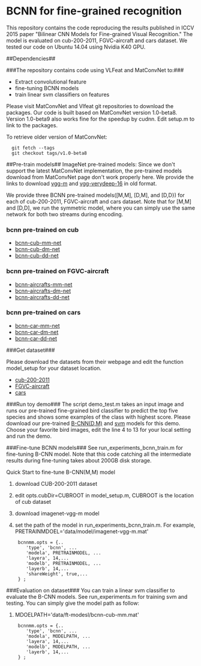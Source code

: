 # BCNN for fine-grained recognition #

This repository contains the code reproducing the results published in ICCV 2015 paper "Bilinear CNN Models for Fine-grained Visual Recognition." The model is evaluated on cub-200-2011, FGVC-aircraft and cars dataset. We tested our code on Ubuntu 14.04 using Nvidia K40 GPU.

##Dependencies##

###The repository contains code using VLFeat and MatConvNet to:###
* Extract convolutional feature
* fine-tuning BCNN models
* train linear svm classifiers on features

Please visit MatConvNet and Vlfeat git repositories to download the packages. Our code is built based on MatConvNet version 1.0-beta8. Version 1.0-beta9 also works fine for the speedup by cudnn.
Edit setup.m to link to the packages.

To retrieve older version of MatConvNet:

      git fetch --tags
      git checkout tags/v1.0-beta8


##Pre-train models##
ImageNet pre-trained models: Since we don't support the latest MatConvNet implementation, the pre-trained models download from MatConvNet page don't work properly here. We provide the links to download [vgg-m](http://vis-www.cs.umass.edu/bcnn/download/imagenet-vgg-m.mat) and [vgg-verydeep-16](http://vis-www.cs.umass.edu/bcnn/download/imagenet-vgg-verydeep-16.mat) in old format.

We provide three BCNN pre-trained models([M,M], [D,M], and [D,D}) for each of cub-200-2011, FGVC-aircraft and cars dataset. Note that for [M,M] and [D,D], we run the symmetric model, where you can simply use the same network for both two streams during encoding.

### bcnn pre-trained on cub ###

* [bcnn-cub-mm-net](http://vis-www.cs.umass.edu/bcnn/download/bcnn-cub-mm.mat)
* [bcnn-cub-dm-net](http://vis-www.cs.umass.edu/bcnn/download/bcnn-cub-dm.zip)
* [bcnn-cub-dd-net](http://vis-www.cs.umass.edu/bcnn/download/bcnn-cub-dd.mat)

### bcnn pre-trained on FGVC-aircraft ###

* [bcnn-aircrafts-mm-net](http://vis-www.cs.umass.edu/bcnn/download/bcnn-aircrafts-mm.mat)
* [bcnn-aircrafts-dm-net](http://vis-www.cs.umass.edu/bcnn/download/bcnn-aircrafts-dm.zip)
* [bcnn-aircrafts-dd-net](http://vis-www.cs.umass.edu/bcnn/download/bcnn-aircrafts-dd.mat)

### bcnn pre-trained on cars ###

* [bcnn-car-mm-net](http://vis-www.cs.umass.edu/bcnn/download/bcnn-cars-mm.mat)
* [bcnn-car-dm-net](http://vis-www.cs.umass.edu/bcnn/download/bcnn-cars-dm.zip)
* [bcnn-car-dd-net](http://vis-www.cs.umass.edu/bcnn/download/bcnn-cars-dd.mat)

###Get dataset###

Please download the datasets from their webpage and edit the function model_setup for your dataset location.

* [cub-200-2011](http://www.vision.caltech.edu/visipedia/CUB-200-2011.html)
* [FGVC-aircraft](http://www.robots.ox.ac.uk/~vgg/data/oid/)
* [cars](http://ai.stanford.edu/~jkrause/cars/car_dataset.html)

###Run toy demo###
The script demo_test.m takes an input image and runs our pre-trained fine-grained bird classifier to predict the top five species and shows some examples of the class with highest score. Please download our pre-trained [B-CNN(D,M)](http://vis-www.cs.umass.edu/bcnn/download/bcnn-cub-dm.zip) and [svm](http://vis-www.cs.umass.edu/bcnn/download/svm_cub_vdm.mat) models for this demo. Choose your favorite bird images, edit the line 4 to 13 for your local setting and run the demo.

###Fine-tune BCNN models###
See run_experiments_bcnn_train.m for fine-tuning B-CNN model. Note that this code catching all the intermediate results during fine-tuning takes about 200GB disk storage.

Quick Start to fine-tune B-CNN(M,M) model

1. download CUB-200-2011 dataset
1. edit opts.cubDir=CUBROOT in model_setup.m, CUBROOT is the location of cub dataset
1. download imagenet-vgg-m model
1. set the path of the model in run_experiments_bcnn_train.m. For example, PRETRAINMDOEL='data/model/imagenet-vgg-m.mat'

        bcnnmm.opts = {..
           'type', 'bcnn', ...
           'modela', PRETRAINMODEL, ...
           'layera', 14,...
           'modelb', PRETRAINMODEL, ...
           'layerb', 14,...
           'shareWeight', true,...
        } ;

###Evaluation on dataset###
You can train a linear svm classifier to evaluate the B-CNN models. See run_experiments.m for training svm and testing. You can simply give the model path as follow:

1. MDOELPATH='data/ft-modesl/bcnn-cub-mm.mat'

        bcnnmm.opts = {..
           'type', 'bcnn', ...
           'modela', MODELPATH, ...
           'layera', 14,...
           'modelb', MODELPATH, ...
           'layerb', 14,...
        } ;